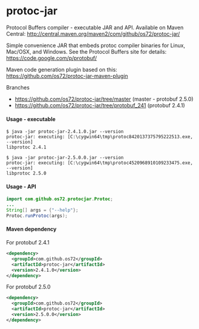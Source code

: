 protoc-jar
==========

Protocol Buffers compiler - executable JAR and API. Available on Maven Central: http://central.maven.org/maven2/com/github/os72/protoc-jar/

Simple convenience JAR that embeds protoc compiler binaries for Linux, Mac/OSX, and Windows. See the Protocol Buffers site for details: https://code.google.com/p/protobuf/

Maven code generation plugin based on this: https://github.com/os72/protoc-jar-maven-plugin

Branches
* https://github.com/os72/protoc-jar/tree/master (master - protobuf 2.5.0)
* https://github.com/os72/protoc-jar/tree/protobuf_241 (protobuf 2.4.1)

#### Usage - executable
```
$ java -jar protoc-jar-2.4.1.0.jar --version
protoc-jar: executing: [C:\cygwin64\tmp\protoc8420137375795222513.exe, --version]
libprotoc 2.4.1

$ java -jar protoc-jar-2.5.0.0.jar --version
protoc-jar: executing: [C:\cygwin64\tmp\protoc4520968910109233475.exe, --version]
libprotoc 2.5.0
```

#### Usage - API
```java
import com.github.os72.protocjar.Protoc;
...
String[] args = {"--help"};
Protoc.runProtoc(args);
```

#### Maven dependency

For protobuf 2.4.1
```xml
<dependency>
  <groupId>com.github.os72</groupId>
  <artifactId>protoc-jar</artifactId>
  <version>2.4.1.0</version>
</dependency>
```

For protobuf 2.5.0
```xml
<dependency>
  <groupId>com.github.os72</groupId>
  <artifactId>protoc-jar</artifactId>
  <version>2.5.0.0</version>
</dependency>
```
